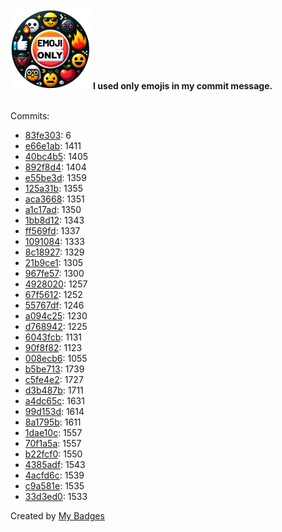 <img src="https://github.com/my-badges/my-badges/blob/master/badges/emoji-only-commit/emoji-only-commit.png?raw=true" alt="I used only emojis in my commit message." title="I used only emojis in my commit message." width="128">
<strong>I used only emojis in my commit message.</strong>
<br><br>

Commits:

- <a href="https://github.com/Abirdcfly/npm-show/commit/83fe303e4ea17a47ac542ac13a4f617ca4bcca6f">83fe303</a>: 6
- <a href="https://github.com/Abirdcfly/test-github-action/commit/e66e1ab4a854b362ab0635efedf4941b7d9f6129">e66e1ab</a>: 1411
- <a href="https://github.com/Abirdcfly/test-github-action/commit/40bc4b59da55dd69783677bf5d753153bf964b1c">40bc4b5</a>: 1405
- <a href="https://github.com/Abirdcfly/test-github-action/commit/892f8d43b12727deccb50638f3b07b255c7af0dd">892f8d4</a>: 1404
- <a href="https://github.com/Abirdcfly/test-github-action/commit/e55be3dc402340666173fce1ccc187df9a59fe52">e55be3d</a>: 1359
- <a href="https://github.com/Abirdcfly/test-github-action/commit/125a31b2feef7ae5a4e0a0111c0482e9c415e331">125a31b</a>: 1355
- <a href="https://github.com/Abirdcfly/test-github-action/commit/aca3668100c19caedcb8c784d5ec4a40a135d4a9">aca3668</a>: 1351
- <a href="https://github.com/Abirdcfly/test-github-action/commit/a1c17ad21eafc9ec2281bf33f2d91bbec1475379">a1c17ad</a>: 1350
- <a href="https://github.com/Abirdcfly/test-github-action/commit/1bb8d120db1eb7a345660dfde452fb402eee0c14">1bb8d12</a>: 1343
- <a href="https://github.com/Abirdcfly/test-github-action/commit/ff569fdf7f399dc4ddca450f6f6e4bee2c10ef42">ff569fd</a>: 1337
- <a href="https://github.com/Abirdcfly/test-github-action/commit/1091084cdd9f2e38938b06f1f2d85e884626a6d5">1091084</a>: 1333
- <a href="https://github.com/Abirdcfly/test-github-action/commit/8c18927f1a18b5e7e91ef2e3201439b3bb8f0762">8c18927</a>: 1329
- <a href="https://github.com/Abirdcfly/test-github-action/commit/21b9ce133f540cd4276efc2d72c15e59985cd16b">21b9ce1</a>: 1305
- <a href="https://github.com/Abirdcfly/test-github-action/commit/967fe57523363490d60d84e14300848e9a48aafe">967fe57</a>: 1300
- <a href="https://github.com/Abirdcfly/test-github-action/commit/4928020a38c2ebd87a2647cffa338ed4bb692425">4928020</a>: 1257
- <a href="https://github.com/Abirdcfly/test-github-action/commit/67f561268be0253c5130461d876ecc5d893fc635">67f5612</a>: 1252
- <a href="https://github.com/Abirdcfly/test-github-action/commit/55767dfe9f059135fb3ed576838ca25984781da2">55767df</a>: 1246
- <a href="https://github.com/Abirdcfly/test-github-action/commit/a094c255c6be9f80c81a4cf7ada8690be31582b1">a094c25</a>: 1230
- <a href="https://github.com/Abirdcfly/test-github-action/commit/d76894227aa211a89e6795a4a19e318a18089b1d">d768942</a>: 1225
- <a href="https://github.com/Abirdcfly/test-github-action/commit/6043fcbcb40a6f29fbb4830ff4ab8b5a025f0aa2">6043fcb</a>: 1131
- <a href="https://github.com/Abirdcfly/test-github-action/commit/90f8f82a6763343cc57ab509e12502e963d40e7c">90f8f82</a>: 1123
- <a href="https://github.com/Abirdcfly/test-github-action/commit/008ecb63a6558dd68fd4ffb1400422075d143b15">008ecb6</a>: 1055
- <a href="https://github.com/Abirdcfly/test-github-action/commit/b5be713953742d58d8ce79dbfad6c4aa2f5d1ebf">b5be713</a>: 1739
- <a href="https://github.com/Abirdcfly/test-github-action/commit/c5fe4e29f5d9de9e40edf7c0e7b8c6793c7e9541">c5fe4e2</a>: 1727
- <a href="https://github.com/Abirdcfly/test-github-action/commit/d3b487bc1067a4214e7dfb905f9a77ad115c6061">d3b487b</a>: 1711
- <a href="https://github.com/Abirdcfly/test-github-action/commit/a4dc65c42c60f367a771471c1f09789e195fe1e2">a4dc65c</a>: 1631
- <a href="https://github.com/Abirdcfly/test-github-action/commit/99d153d7020acfa5a106d24122c45611aa072f03">99d153d</a>: 1614
- <a href="https://github.com/Abirdcfly/test-github-action/commit/8a1795be8b9c26d2c0b9535d7e4a38bb5c14602f">8a1795b</a>: 1611
- <a href="https://github.com/Abirdcfly/test-github-action/commit/1dae10c4dd068658effd13c3f1cd633434ccd314">1dae10c</a>: 1557
- <a href="https://github.com/Abirdcfly/test-github-action/commit/70f1a5a03ffd3192ca8316a7857fc989cfeed018">70f1a5a</a>: 1557
- <a href="https://github.com/Abirdcfly/test-github-action/commit/b22fcf05380e21b7274c22c526b3d78cd01ab040">b22fcf0</a>: 1550
- <a href="https://github.com/Abirdcfly/test-github-action/commit/4385adff64e2fee70babe723f13ea830e0adc366">4385adf</a>: 1543
- <a href="https://github.com/Abirdcfly/test-github-action/commit/4acfd6c5e3675417aa29e6c93222ee58a8a1b1e4">4acfd6c</a>: 1539
- <a href="https://github.com/Abirdcfly/test-github-action/commit/c9a581ee68eb009ba07d46913e5f5c0db9b4437d">c9a581e</a>: 1535
- <a href="https://github.com/Abirdcfly/test-github-action/commit/33d3ed06cbdd5b6c542e64965a9cb83a4a688719">33d3ed0</a>: 1533


Created by <a href="https://github.com/my-badges/my-badges">My Badges</a>